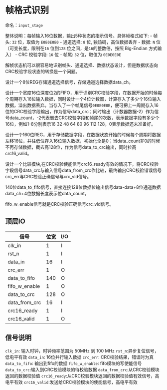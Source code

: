 # 帧格式识别

命名：`input_stage`

整体说明：每帧输入16位数据，输出5种状态的指示信号。具体帧格式如下:
    - 帧头:
    `32` 位，取值为 `E0E0E0E0`
    - 通道选择:
    `8` 位, 独热码，高位数据丢弃
    - 数据:
    `N` 位（可变长度，限制在`16` 位到`128` 位之间，是`16`的整数倍，按照 Big-Endian 方式输入）
    - CRC 校验字段:
    `16` 位
    - 帧尾:
    `32` 位，取值为 `0E0E0E0E`

解帧状态机可以很容易地识别帧头、通道选择、数据状态设计，但是数据状态向CRC校验字段状态的转换是一个问题。

设计一个8位REG存储通道选择信号，存储通道选择数据data_ch。

设计一个宽度16位深度位2的FIFO，用于识别CRC校验字段，在数据开始的时候每个周期存入16位输入数据，同时设计一个4位计数器，计算存入了多少个16位输入数据，溢出数据丢弃。当存入了一个帧尾信号`0E0E0E0E`，便可把上一周期存入16位的CRC校验字段输出，作为信号data_crc；同时输出（计数器数据-2）作为信号data_count，-2代表删去CRC校验字段和帧尾的次数，表示数据字段有多少个16位，例如1-8分别表示16 32 48 64 80 96 112 128，0表示数据还未准备好。

设计一个160位REG，用于存储数据字段，在数据状态开始的时候每个周期将数据左移16位，并往低位存入16位输入数据，初始化全是0；当data_count非0的时候不再存储数据，截去高128位，作为信号data_to_crc输出，同时拉高crc16_valid。

设计一个比较模块,在CRC校验使能信号crc16_ready有效的情况下，将CRC校验字段信号data_crc与输入信号data_from_crc作比较，最终输出CRC校验错误信号crc_err与CRC校验正确信号与crc_vld信号。

140位data_to_fifo信号，直接连接128位数据位输出信号data-data+8位通道数据data_ch+4位数据长度表示位data_count。

fifo_w_enable信号就是CRC校验正确信号crc_vld信号。

## 顶层IO

|信号|位宽|I/O|
|-----|-----|-----|
|clk_in|1|I|
|rst_n|1|I|
|data_in|16|I|
|crc_err|1|O|
|data_to_fifo|140|O|
|fifo_w_enable|1|O|
|data_to_crc|128|O|
|data_from_crc|16|I|
|crc16_ready|1|I|
|crc16_valid|1|O|

## 信号说明

`clk_in`: 输入时钟，时钟频率范围为 50MHz 到 100 MHz
`rst_n`:异步复位信号，低电平有效
`data_in`: 16位并行输入数据
`crc_err`: CRC校验结果，错误时为真
`data_to_fifo`: 输出到fifo的数据
`fifo_w_enable`: fifo模块的写使能信号
`data_to_crc`:输入到CRC校验模块的待校验数据
`data_from_crc`:从CRC校验模块返回的数据校验值
`crc16_ready`:从CRC校验模块返回的数据校验值有效信号，高电平有效
`crc16_valid`:发送给CRC校验模块的使能信号，高电平有效
